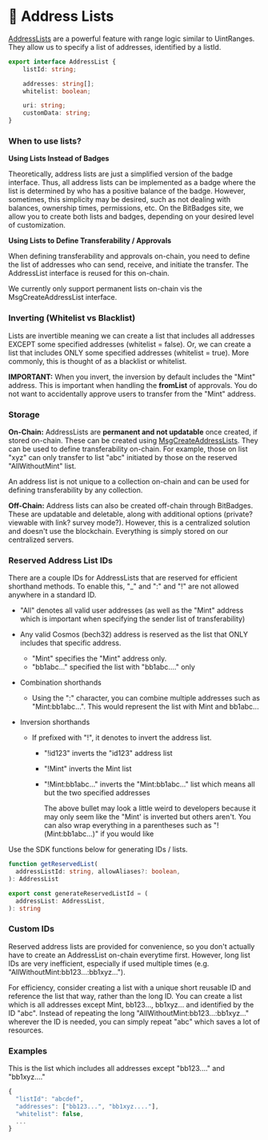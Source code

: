 # 📧 Address Lists

[AddressLists](https://bitbadges.github.io/bitbadgesjs/packages/bitbadgesjs-sdk/docs/interfaces/AddressList.html) are a powerful feature with range logic similar to UintRanges. They allow us to specify a list of addresses, identified by a listId.

```typescript
export interface AddressList {
    listId: string;

    addresses: string[];
    whitelist: boolean;

    uri: string;
    customData: string;
}
```

### When to use lists?

**Using Lists Instead of Badges**

Theoretically, address lists are just a simplified version of the badge interface. Thus, all address lists can be implemented as a badge where the list is determined by who has a positive balance of the badge. However, sometimes, this simplicity may be desired, such as not dealing with balances, ownership times, permissions, etc. On the BitBadges site, we allow you to create both lists and badges, depending on your desired level of customization.

**Using Lists to Define Transferability / Approvals**

When defining transferability and approvals on-chain, you need to define the list of addresses who can send, receive, and initiate the transfer. The AddressList interface is reused for this on-chain.&#x20;

We currently only support permanent lists on-chain vis the MsgCreateAddressList interface.

### Inverting (Whitelist vs Blacklist)

Lists are invertible meaning we can create a list that includes all addresses EXCEPT some specified addresses (whitelist = false). Or, we can create a list that includes ONLY some specified addresses (whitelist = true). More commonly, this is thought of as a blacklist or whitelist.

**IMPORTANT:** When you invert, the inversion by default includes the "Mint" address. This is important when handling the **fromList** of approvals. You do not want to accidentally approve users to transfer from the "Mint" address.

### **Storage**

**On-Chain:** AddressLists are **permanent and not updatable** once created, if stored on-chain. These can be created using [MsgCreateAddressLists](../cosmos-sdk-msgs/). They can be used to define transferability on-chain. For example, those on list "xyz" can only transfer to list "abc" initiated by those on the reserved "AllWithoutMint" list.

An address list is not unique to a collection on-chain and can be used for defining transferability by any collection.

**Off-Chain:** Address lists can also be created off-chain through BitBadges. These are updatable and deletable, along with additional options (private? viewable with link? survey mode?). However, this is a centralized solution and doesn't use the blockchain. Everything is simply stored on our centralized servers.

### **Reserved Address List IDs**

There are a couple IDs for AddressLists that are reserved for efficient shorthand methods. To enable this, "\_" and ":" and "!" are not allowed anywhere in a standard ID.

-   "All" denotes all valid user addresses (as well as the "Mint" address which is important when specifying the sender list of transferability)
-   Any valid Cosmos (bech32) address is reserved as the list that ONLY includes that specific address.
    -   "Mint" specifies the "Mint" address only.
    -   "bb1abc..." specified the list with "bb1abc...." only
-   Combination shorthands
    -   Using the ":" character, you can combine multiple addresses such as "Mint:bb1abc...". This would represent the list with Mint and bb1abc...
-   Inversion shorthands

    -   If prefixed with "!", it denotes to invert the address list.

        -   "!id123" inverts the "id123" address list
        -   "!Mint" inverts the Mint list
        -   "!Mint:bb1abc..." inverts the "Mint:bb1abc..." list which means all but the two specified addresses

            The above bullet may look a little weird to developers because it may only seem like the "Mint' is inverted but others aren't. You can also wrap everything in a parentheses such as "!(Mint:bb1abc...)" if you would like

Use the SDK functions below for generating IDs / lists.

```typescript
function getReservedList(
  addressListId: string, allowAliases?: boolean,
): AddressList

export const generateReservedListId = (
  addressList: AddressList,
): string
```

### Custom IDs

Reserved address lists are provided for convenience, so you don't actually have to create an AddressList on-chain everytime first. However, long list IDs are very inefficient, especially if used multiple times (e.g. "AllWithoutMint:bb123...:bb1xyz...").

For efficiency, consider creating a list with a unique short reusable ID and reference the list that way, rather than the long ID. You can create a list which is all addresses except Mint, bb123..., bb1xyz... and identified by the ID "abc". Instead of repeating the long "AllWithoutMint:bb123...:bb1xyz..." wherever the ID is needed, you can simply repeat "abc" which saves a lot of resources.

### Examples

This is the list which includes all addresses except "bb123...." and "bb1xyz...."

```typescript
{
  "listId": "abcdef",
  "addresses": ["bb123...", "bb1xyz...."],
  "whitelist": false,
  ...
}
```
